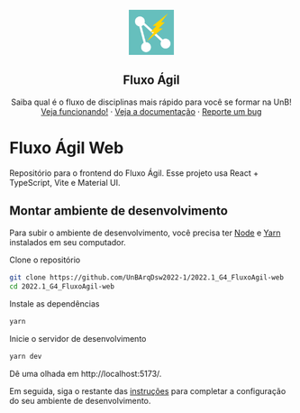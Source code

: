 <br />
<div align="center">
  <a href="#">
    <img src="docs/logo.png" alt="Logo" width="80" height="80">
  </a>

  <h2 align="center">Fluxo Ágil</h2>

  <p align="center">
    Saiba qual é o fluxo de disciplinas mais rápido para você se formar na UnB!
    <br />
    <a href="#">Veja funcionando!</a>
    ·
    <a href="fluxoagil.herokuapp.com">Veja a documentação</a>
    ·
    <a href="https://github.com/UnBArqDsw2022-1/2022.1_G4_FluxoAgil-web/issues/new/">
      Reporte um bug</a>
  </p>
</div>

# Fluxo Ágil Web

Repositório para o frontend do Fluxo Ágil. Esse projeto usa React +
TypeScript, Vite e Material UI.

## Montar ambiente de desenvolvimento

Para subir o ambiente de desenvolvimento, você precisa ter
[Node](https://nodejs.org/en/) e
[Yarn](https://yarnpkg.com/getting-started/install) instalados
em seu computador.

Clone o repositório

```sh
git clone https://github.com/UnBArqDsw2022-1/2022.1_G4_FluxoAgil-web
cd 2022.1_G4_FluxoAgil-web
```

Instale as dependências

```sh
yarn
```

Inicie o servidor de desenvolvimento

```sh
yarn dev
```

Dê uma olhada em http://localhost:5173/.

Em seguida, siga o restante das [instruções](docs/setup.md) para completar a
configuração do seu ambiente de desenvolvimento.
